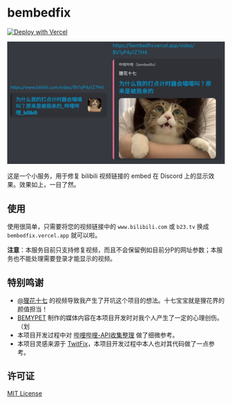 # bembedfix

[![Deploy with Vercel](https://vercel.com/button)](https://vercel.com/new/clone?repository-url=https%3A%2F%2Fgithub.com%2FDobby233Liu%2Fbembedfix)

![demo](images/demo.png)

这是一个小服务，用于修复 bilibili 视频链接的 embed 在 Discord 上的显示效果。效果如上，一目了然。

## 使用

使用很简单，只需要将您的视频链接中的 `www.bilibili.com` 或 `b23.tv` 换成 `bembedfix.vercel.app` 就可以啦。

**注意**：本服务目前只支持修复视频，而且不会保留例如目前分P的网址参数；本服务也不能处理需要登录才能显示的视频。

## 特别鸣谢

* [@狸花十七](https://space.bilibili.com/5490502) 的视频导致我产生了开坑这个项目的想法。十七宝宝就是狸花界的颜值担当！
* [BEMYPET](https://space.bilibili.com/1677731862) 制作的媒体内容在本项目开发时对我个人产生了一定的心理创伤。（划
* 本项目开发过程中对 [哔哩哔哩-API收集整理](https://github.com/SocialSisterYi/bilibili-API-collect) 做了细微参考。
* 本项目灵感来源于 [TwitFix](https://github.com/dylanpdx/BetterTwitFix)，本项目开发过程中本人也对其代码做了一点参考。

## 许可证

[MIT License](LICENSE)
